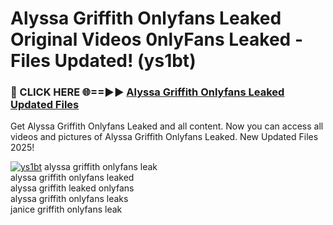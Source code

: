 # Alyssa Griffith Onlyfans Leaked Original Videos 0nlyFans Leaked - Files Updated! (ys1bt)

<h3>🔴 CLICK HERE 🌐==►► <a href="https://tinyurl.com/2wckxsce" rel="nofollow">Alyssa Griffith Onlyfans Leaked Updated Files</a></h3>

Get Alyssa Griffith Onlyfans Leaked and all content. Now you can access all videos and pictures of Alyssa Griffith Onlyfans Leaked. New Updated Files 2025!

[![ys1bt](https://i.imgur.com/AFduVYN.gif)](https://tinyurl.com/2wckxsce)
alyssa griffith onlyfans leak<br>
alyssa griffith onlyfans leaked<br>
alyssa griffith leaked onlyfans<br>
alyssa griffith onlyfans leaks<br>
janice griffith onlyfans leak